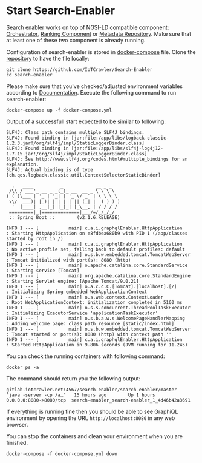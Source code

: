 # Start Search-Enabler

Search enabler works on top of NGSI-LD compatible component: 
[Orchestrator](start-orchestrator.html), [Ranking Component](start-ranking-component.html) or [Metadata Repository](start-metadata-repository.html).
Make sure that at least one of these two component is already running.

Configuration of search-enabler is stored in [docker-compose](https://github.com/IoTCrawler/Search-Enabler/blob/master/docker-compose.yml) file. Clone the [repository](https://github.com/IoTCrawler/Search-Enabler) to have the file locally:

```
git clone https://github.com/IoTCrawler/Search-Enabler
cd search-enabler
```
Please make sure that you've checked/adjusted environment variables according to [Documentation](../search-enabler/search-enabler.html). Execute the following command to run search-enabler:

```
docker-compose up -f docker-compose.yml
```

Output of a successfull start expected to be similar to following:

```
SLF4J: Class path contains multiple SLF4J bindings.
SLF4J: Found binding in [jar:file:/app/libs/logback-classic-1.2.3.jar!/org/slf4j/impl/StaticLoggerBinder.class]
SLF4J: Found binding in [jar:file:/app/libs/slf4j-log4j12-1.7.15.jar!/org/slf4j/impl/StaticLoggerBinder.class]
SLF4J: See http://www.slf4j.org/codes.html#multiple_bindings for an explanation.
SLF4J: Actual binding is of type [ch.qos.logback.classic.util.ContextSelectorStaticBinder]

  .   ____          _            __ _ _
 /\\ / ___'_ __ _ _(_)_ __  __ _ \ \ \ \
( ( )\___ | '_ | '_| | '_ \/ _` | \ \ \ \
 \\/  ___)| |_)| | | | | || (_| |  ) ) ) )
  '  |____| .__|_| |_|_| |_\__, | / / / /
 =========|_|==============|___/=/_/_/_/
 :: Spring Boot ::        (v2.1.6.RELEASE)

INFO 1 --- [           main] c.a.i.graphqlEnabler.HttpApplication     : Starting HttpApplication on e8fdbea680b9 with PID 1 (/app/classes started by root in /)
INFO 1 --- [           main] c.a.i.graphqlEnabler.HttpApplication     : No active profile set, falling back to default profiles: default
INFO 1 --- [           main] o.s.b.w.embedded.tomcat.TomcatWebServer  : Tomcat initialized with port(s): 8080 (http)
INFO 1 --- [           main] o.apache.catalina.core.StandardService   : Starting service [Tomcat]
INFO 1 --- [           main] org.apache.catalina.core.StandardEngine  : Starting Servlet engine: [Apache Tomcat/9.0.21]
INFO 1 --- [           main] o.a.c.c.C.[Tomcat].[localhost].[/]       : Initializing Spring embedded WebApplicationContext
INFO 1 --- [           main] o.s.web.context.ContextLoader            : Root WebApplicationContext: initialization completed in 5160 ms
INFO 1 --- [           main] o.s.s.concurrent.ThreadPoolTaskExecutor  : Initializing ExecutorService 'applicationTaskExecutor'
INFO 1 --- [           main] o.s.b.a.w.s.WelcomePageHandlerMapping    : Adding welcome page: class path resource [static/index.html]
INFO 1 --- [           main] o.s.b.w.embedded.tomcat.TomcatWebServer  : Tomcat started on port(s): 8080 (http) with context path ''
INFO 1 --- [           main] c.a.i.graphqlEnabler.HttpApplication     : Started HttpApplication in 9.806 seconds (JVM running for 11.245)
```

You can check the running containers with following command:

```
docker ps -a
```
The command should return you the following output:
```
gitlab.iotcrawler.net:4567/search-enabler/search-enabler/master   "java -server -cp /a…"   15 hours ago        Up 1 hours         0.0.0.0:8080->8080/tcp  search-enabler_search-enabler_1_4d46b42a3691
```

If everything is running fine then you should be able to see GraphiQL environment by opening the URL `http://localhost:8080` in any web browser.


You can stop the containers and clean your environment when you are finished.

```
docker-compose -f docker-compose.yml down
```
